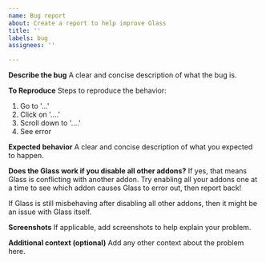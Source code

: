 ```yaml
---
name: Bug report
about: Create a report to help improve Glass
title: ''
labels: bug
assignees: ''

---
```


**Describe the bug**
A clear and concise description of what the bug is.

**To Reproduce**
Steps to reproduce the behavior:
1. Go to '...'
2. Click on '....'
3. Scroll down to '....'
4. See error

**Expected behavior**
A clear and concise description of what you expected to happen.

**Does the Glass work if you disable all other addons?**
If yes, that means Glass is conflicting with another addon. Try enabling all your addons one at a time to see which addon causes Glass to error out, then report back!

If Glass is still misbehaving after disabling all other addons, then it might be an issue with Glass itself.

**Screenshots**
If applicable, add screenshots to help explain your problem.

**Additional context (optional)**
Add any other context about the problem here.
